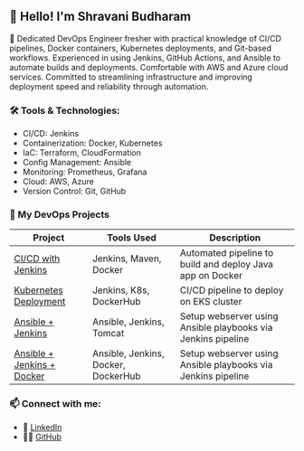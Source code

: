 ## 👋 Hello! I'm Shravani Budharam
🌱 Dedicated DevOps Engineer fresher with practical knowledge of CI/CD pipelines, Docker containers, Kubernetes deployments, and Git-based workflows. Experienced in using Jenkins, GitHub Actions, and Ansible to automate builds and deployments. Comfortable with AWS and Azure cloud services. Committed to streamlining infrastructure and improving deployment speed and reliability through automation.

### 🛠️ Tools & Technologies:
- CI/CD: Jenkins
- Containerization: Docker, Kubernetes
- IaC: Terraform, CloudFormation
- Config Management: Ansible
- Monitoring: Prometheus, Grafana
- Cloud: AWS, Azure
- Version Control: Git, GitHub

### 📌 My DevOps Projects
| Project | Tools Used | Description |
|--------|------------|-------------|
| [CI/CD with Jenkins](https://github.com/Code-with-Shravani25/CICD-Pipelines/tree/main/Project%203) | Jenkins, Maven, Docker | Automated pipeline to build and deploy Java app on Docker |
| [Kubernetes Deployment](https://github.com/Code-with-Shravani25/CICD-Pipelines/tree/main/Project%207) | Jenkins, K8s, DockerHub | CI/CD pipeline to deploy on EKS cluster |
| [Ansible + Jenkins](https://github.com/Code-with-Shravani25/CICD-Pipelines/tree/main/Project%202) | Ansible, Jenkins, Tomcat | Setup webserver using Ansible playbooks via Jenkins pipeline |
| [Ansible + Jenkins + Docker](https://github.com/Code-with-Shravani25/CICD-Pipelines/tree/main/Project%204) | Ansible, Jenkins, Docker, DockerHub| Setup webserver using Ansible playbooks via Jenkins pipeline |

### 📫 Connect with me:
- 💼 [LinkedIn](https://www.linkedin.com/in/shravani-budharam-325b8a219/)
- 🧑‍💻 [GitHub](https://github.com/Code-with-Shravani25)
